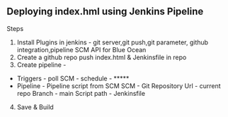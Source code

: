 ## Deploying index.hml using Jenkins Pipeline

Steps
1. Install Plugins in jenkins - git server,git push,git parameter, github integration,pipeline SCM API for Blue Ocean
2. Create a github repo push index.html & Jenkinsfile in repo
3. Create pipeline - 
  - Triggers - poll SCM - schedule - *****
  - Pipeline - Pipeline script from SCM 
               SCM - Git
               Repository Url - current repo
               Branch - main
               Script path - Jenkinsfile
4. Save & Build